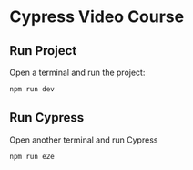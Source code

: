 # Cypress Video Course

## Run Project

Open a terminal and run the project:

```bash
npm run dev
```

## Run Cypress

Open another terminal and run Cypress

```bash
npm run e2e
```
